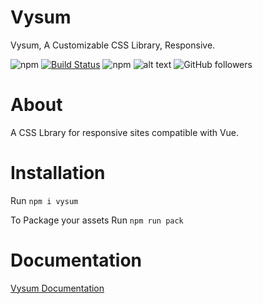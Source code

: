 # Vysum
Vysum, A Customizable CSS Library, Responsive.

![npm](https://img.shields.io/npm/v/vysum)
[![Build Status](https://travis-ci.org/zentyk/vysum.svg?branch=master)](https://travis-ci.org/zentyk/vysum)
![npm](https://img.shields.io/npm/dt/vysum)
![alt text](https://img.shields.io/github/license/zentyk/vysum "License")
![GitHub followers](https://img.shields.io/github/followers/zentyk?style=social)

# About
A CSS Lbrary for responsive sites compatible with Vue.

# Installation
Run `npm i vysum`

To Package your assets Run `npm run pack`

# Documentation

[Vysum Documentation](../blob/master/LICENSE)

